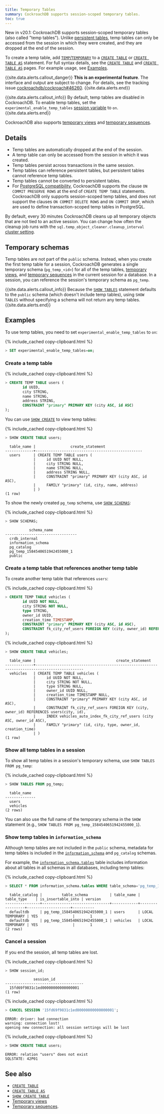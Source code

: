 ```yaml
---
title: Temporary Tables
summary: CockroachDB supports session-scoped temporary tables.
toc: true
---
```


<span class="version-tag">New in v20.1:</span> CockroachDB supports session-scoped temporary tables (also called "temp tables"). Unlike [persistent tables](create-table.html), temp tables can only be accessed from the session in which they were created, and they are dropped at the end of the session.

To create a temp table, add [`TEMP`/`TEMPORARY`](sql-grammar.html#opt_temp_create_table) to a [`CREATE TABLE`](create-table.html) or [`CREATE TABLE AS`](create-table-as.html) statement. For full syntax details, see the [`CREATE TABLE`](create-table.html#synopsis) and [`CREATE TABLE AS`](create-table-as.html#synopsis) pages. For example usage, see [Examples](#examples).

{{site.data.alerts.callout_danger}}
**This is an experimental feature**. The interface and output are subject to change. For details, see the tracking issue [cockroachdb/cockroach#46260](https://github.com/cockroachdb/cockroach/issues/46260).
{{site.data.alerts.end}}

{{site.data.alerts.callout_info}}
By default, temp tables are disabled in CockroachDB. To enable temp tables, set the `experimental_enable_temp_tables` [session variable](set-vars.html) to `on`.
{{site.data.alerts.end}}

CockroachDB also supports [temporary views](views.html#temporary-views) and [temporary sequences](create-sequence.html#temporary-sequences).

## Details

- Temp tables are automatically dropped at the end of the session.
- A temp table can only be accessed from the session in which it was created.
- Temp tables persist across transactions in the same session.
- Temp tables can reference persistent tables, but persistent tables cannot reference temp tables.
- Temp tables cannot be converted to persistent tables.
- For [PostgreSQL compatibility](https://www.postgresql.org/docs/current/sql-createtable.html), CockroachDB supports the clause `ON COMMIT PRESERVE ROWS` at the end of `CREATE TEMP TABLE` statements. CockroachDB only supports session-scoped temp tables, and does not support the clauses `ON COMMIT DELETE ROWS` and `ON COMMIT DROP`, which are used to define transaction-scoped temp tables in PostgreSQL.

By default, every 30 minutes CockroachDB cleans up all temporary objects that are not tied to an active session. You can change how often the cleanup job runs with the `sql.temp_object_cleaner.cleanup_interval` [cluster setting](cluster-settings.html).

## Temporary schemas

Temp tables are not part of the `public` schema. Instead, when you create the first temp table for a session, CockroachDB generates a single temporary schema (`pg_temp_<id>`) for all of the temp tables, [temporary views](views.html#temporary-views), and [temporary sequences](create-sequence.html#temporary-sequences) in the current session for a database. In a session, you can reference the session's temporary schema as `pg_temp`.

{{site.data.alerts.callout_info}}
Because the [`SHOW TABLES`](show-tables.html) statement defaults to the `public` schema (which doesn't include temp tables), using `SHOW TABLES` without specifying a schema will not return any temp tables.
{{site.data.alerts.end}}

## Examples

To use temp tables, you need to set `experimental_enable_temp_tables` to `on`:

{% include_cached copy-clipboard.html %}
~~~ sql
> SET experimental_enable_temp_tables=on;
~~~

### Create a temp table

{% include_cached copy-clipboard.html %}
~~~ sql
> CREATE TEMP TABLE users (
        id UUID,
        city STRING,
        name STRING,
        address STRING,
        CONSTRAINT "primary" PRIMARY KEY (city ASC, id ASC)
);
~~~

You can use [`SHOW CREATE`](show-create.html) to view temp tables:

{% include_cached copy-clipboard.html %}
~~~ sql
> SHOW CREATE TABLE users;
~~~

~~~
  table_name |                create_statement
-------------+-------------------------------------------------
  users      | CREATE TEMP TABLE users (
             |     id UUID NOT NULL,
             |     city STRING NULL,
             |     name STRING NULL,
             |     address STRING NULL,
             |     CONSTRAINT "primary" PRIMARY KEY (city ASC, id ASC),
             |     FAMILY "primary" (id, city, name, address)
             | )
(1 row)
~~~

To show the newly created `pg_temp` schema, use [`SHOW SCHEMAS`](show-schemas.html):

{% include_cached copy-clipboard.html %}
~~~ sql
> SHOW SCHEMAS;
~~~

~~~
           schema_name
---------------------------------
  crdb_internal
  information_schema
  pg_catalog
  pg_temp_1584540651942455000_1
  public
~~~

### Create a temp table that references another temp table

To create another temp table that references `users`:

{% include_cached copy-clipboard.html %}
~~~ sql
> CREATE TEMP TABLE vehicles (
        id UUID NOT NULL,
        city STRING NOT NULL,
        type STRING,
        owner_id UUID,
        creation_time TIMESTAMP,
        CONSTRAINT "primary" PRIMARY KEY (city ASC, id ASC),
        CONSTRAINT fk_city_ref_users FOREIGN KEY (city, owner_id) REFERENCES users(city, id)
);
~~~

{% include_cached copy-clipboard.html %}
~~~ sql
> SHOW CREATE TABLE vehicles;
~~~

~~~
  table_name |                                     create_statement
-------------+--------------------------------------------------------------------------------------------
  vehicles   | CREATE TEMP TABLE vehicles (
             |     id UUID NOT NULL,
             |     city STRING NOT NULL,
             |     type STRING NULL,
             |     owner_id UUID NULL,
             |     creation_time TIMESTAMP NULL,
             |     CONSTRAINT "primary" PRIMARY KEY (city ASC, id ASC),
             |     CONSTRAINT fk_city_ref_users FOREIGN KEY (city, owner_id) REFERENCES users(city, id),
             |     INDEX vehicles_auto_index_fk_city_ref_users (city ASC, owner_id ASC),
             |     FAMILY "primary" (id, city, type, owner_id, creation_time)
             | )
(1 row)
~~~

### Show all temp tables in a session

To show all temp tables in a session's temporary schema, use `SHOW TABLES FROM pg_temp`:

{% include_cached copy-clipboard.html %}
~~~ sql
> SHOW TABLES FROM pg_temp;
~~~

~~~
  table_name
--------------
  users
  vehicles
(2 rows)
~~~

You can also use the full name of the temporary schema in the `SHOW` statement (e.g., `SHOW TABLES FROM pg_temp_1584540651942455000_1`).

### Show temp tables in `information_schema`

Although temp tables are not included in the `public` schema, metadata for temp tables is included in the [`information_schema`](information-schema.html) and `pg_catalog` schemas.

For example, the [`information_schema.tables`](information-schema.html#tables) table includes information about all tables in all schemas in all databases, including temp tables:

{% include_cached copy-clipboard.html %}
~~~ sql
> SELECT * FROM information_schema.tables WHERE table_schema='pg_temp_1584540651942455000_1';
~~~

~~~
  table_catalog |         table_schema          | table_name |   table_type    | is_insertable_into | version
----------------+-------------------------------+------------+-----------------+--------------------+----------
  defaultdb     | pg_temp_1584540651942455000_1 | users      | LOCAL TEMPORARY | YES                |       1
  defaultdb     | pg_temp_1584540651942455000_1 | vehicles   | LOCAL TEMPORARY | YES                |       1
(2 rows)
~~~

### Cancel a session

If you end the session, all temp tables are lost.

{% include_cached copy-clipboard.html %}
~~~ sql
> SHOW session_id;
~~~

~~~
             session_id
------------------------------------
  15fd69f9831c1ed00000000000000001
(1 row)
~~~

{% include_cached copy-clipboard.html %}
~~~ sql
> CANCEL SESSION '15fd69f9831c1ed00000000000000001';
~~~

~~~
ERROR: driver: bad connection
warning: connection lost!
opening new connection: all session settings will be lost
~~~

{% include_cached copy-clipboard.html %}
~~~ sql
> SHOW CREATE TABLE users;
~~~

~~~
ERROR: relation "users" does not exist
SQLSTATE: 42P01
~~~

## See also

- [`CREATE TABLE`](create-table.html)
- [`CREATE TABLE AS`](create-table-as.html)
- [`SHOW CREATE TABLE`](show-create.html)
- [Temporary views](views.html#temporary-views)
- [Temporary sequences](create-sequence.html#temporary-sequences).
